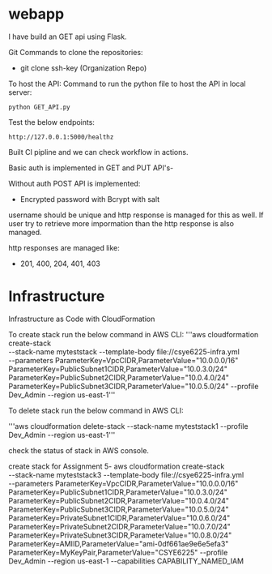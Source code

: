 # webapp
I have build an GET api using Flask. 


Git Commands to clone the repositories:
-  git clone ssh-key   (Organization Repo)

To host the API:
Command to run the python file to host the API in local server:

```code
python GET_API.py
```

Test the below endpoints:

```code
http://127.0.0.1:5000/healthz
```

Built CI pipline and we can check workflow in actions.

Basic auth is implemented in GET and PUT API's-  


Without auth POST API is implemented:
- Encrypted password with Bcrypt with salt

username should be unique and http response is managed for this as well.
If user try to retrieve more impormation than the http response is also managed. 

http responses are managed like: 
- 201, 400, 204, 401, 403





# Infrastructure
Infrastructure as Code with CloudFormation

To create stack run the below command in AWS CLI:
'''aws cloudformation create-stack  \
 --stack-name myteststack   --template-body file://csye6225-infra.yml \
 --parameters ParameterKey=VpcCIDR,ParameterValue="10.0.0.0/16" ParameterKey=PublicSubnet1CIDR,ParameterValue="10.0.3.0/24" ParameterKey=PublicSubnet2CIDR,ParameterValue="10.0.4.0/24" ParameterKey=PublicSubnet3CIDR,ParameterValue="10.0.5.0/24"  --profile Dev_Admin --region us-east-1'''

To delete stack run the below command in AWS CLI:

'''aws cloudformation delete-stack --stack-name myteststack1 --profile Dev_Admin --region us-east-1'''

check the status of stack in AWS console. 

create stack for Assignment 5-
aws cloudformation create-stack  \
 --stack-name myteststack3   --template-body file://csye6225-infra.yml \
 --parameters ParameterKey=VpcCIDR,ParameterValue="10.0.0.0/16" ParameterKey=PublicSubnet1CIDR,ParameterValue="10.0.3.0/24" ParameterKey=PublicSubnet2CIDR,ParameterValue="10.0.4.0/24" ParameterKey=PublicSubnet3CIDR,ParameterValue="10.0.5.0/24" ParameterKey=PrivateSubnet1CIDR,ParameterValue="10.0.6.0/24" ParameterKey=PrivateSubnet2CIDR,ParameterValue="10.0.7.0/24" ParameterKey=PrivateSubnet3CIDR,ParameterValue="10.0.8.0/24" ParameterKey=AMIID,ParameterValue="ami-0df661ae9e6e5efa3" ParameterKey=MyKeyPair,ParameterValue="CSYE6225" --profile Dev_Admin --region us-east-1 --capabilities CAPABILITY_NAMED_IAM

